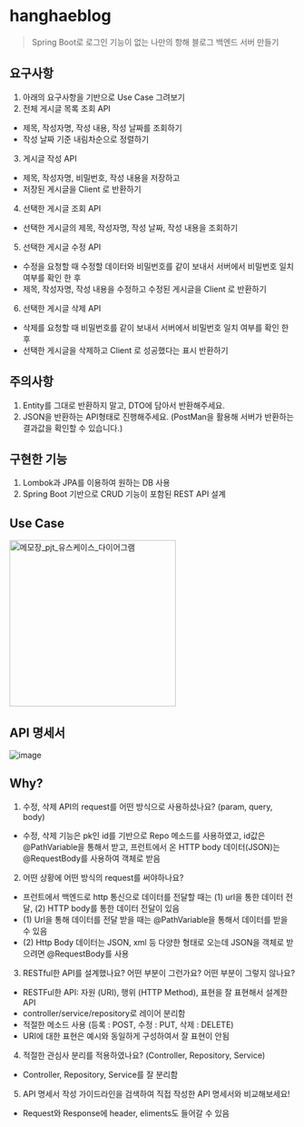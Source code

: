 # hanghaeblog 
> Spring Boot로 로그인 기능이 없는 나만의 항해 블로그 백엔드 서버 만들기

## 요구사항
1. 아래의 요구사항을 기반으로 Use Case 그려보기
2. 전체 게시글 목록 조회 API
  - 제목, 작성자명, 작성 내용, 작성 날짜를 조회하기
  - 작성 날짜 기준 내림차순으로 정렬하기
3. 게시글 작성 API
  - 제목, 작성자명, 비밀번호, 작성 내용을 저장하고
  - 저장된 게시글을 Client 로 반환하기
4. 선택한 게시글 조회 API 
  - 선택한 게시글의 제목, 작성자명, 작성 날짜, 작성 내용을 조회하기 
5. 선택한 게시글 수정 API
  - 수정을 요청할 때 수정할 데이터와 비밀번호를 같이 보내서 서버에서 비밀번호 일치 여부를 확인 한 후
  - 제목, 작성자명, 작성 내용을 수정하고 수정된 게시글을 Client 로 반환하기
6. 선택한 게시글 삭제 API
  - 삭제를 요청할 때 비밀번호를 같이 보내서 서버에서 비밀번호 일치 여부를 확인 한 후
  - 선택한 게시글을 삭제하고 Client 로 성공했다는 표시 반환하기

## 주의사항
1. Entity를 그대로 반환하지 말고, DTO에 담아서 반환해주세요.
2. JSON을 반환하는 API형태로 진행해주세요. (PostMan을 활용해 서버가 반환하는 결과값을 확인할 수 있습니다.)


## 구현한 기능
1. Lombok과 JPA를 이용하여 원하는 DB 사용
2. Spring Boot 기반으로 CRUD 기능이 포함된 REST API 설계
## Use Case
<img width="293" alt="메모장_pjt_유스케이스_다이어그램" src="https://user-images.githubusercontent.com/106947027/232636416-e7aaa3d7-d051-440e-911a-3801d0b5bfa6.png">

## API 명세서
![image](https://user-images.githubusercontent.com/97998858/232209293-27dd7f32-4398-4a4b-8fc9-a8b75e6ea07f.png)

## Why?
1. 수정, 삭제 API의 request를 어떤 방식으로 사용하셨나요? (param, query, body)
  - 수정, 삭제 기능은 pk인 id를 기반으로 Repo 메소드를 사용하였고, id값은 @PathVariable을 통해서 받고, 프런트에서 온 HTTP body 데이터(JSON)는 @RequestBody를 사용하여 객체로 받음 
2. 어떤 상황에 어떤 방식의 request를 써야하나요?
  - 프런트에서 백엔드로 http 통신으로 데이터를 전달할 때는 (1) url을 통한 데이터 전달, (2) HTTP body를 통한 데이터 전달이 있음
  - (1) Url을 통해 데이터를 전달 받을 때는 @PathVariable을 통해서 데이터를 받을 수 있음
  - (2) Http Body 데이터는 JSON, xml 등 다양한 형태로 오는데 JSON을 객체로 받으려면 @RequestBody를 사용
3. RESTful한 API를 설계했나요? 어떤 부분이 그런가요? 어떤 부분이 그렇지 않나요?
  - RESTFul한 API: 자원 (URI), 행위 (HTTP Method), 표현을 잘 표현해서 설계한 API 
  - controller/service/repository로 레이어 분리함 
  - 적절한 메소드 사용 (등록 : POST, 수정 : PUT, 삭제 : DELETE) 
  - URI에 대한 표현은 예시와 동일하게 구성하여서 잘 표현이 안됨
  
4. 적절한 관심사 분리를 적용하였나요? (Controller, Repository, Service)
  -  Controller, Repository, Service를 잘 분리함
5. API 명세서 작성 가이드라인을 검색하여 직접 작성한 API 명세서와 비교해보세요!
  - Request와 Response에 header, eliments도 들어갈 수 있음
